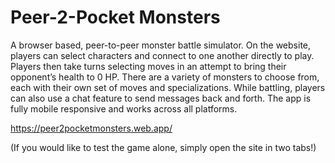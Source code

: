 # Peer-2-Pocket Monsters

A browser based, peer-to-peer monster battle simulator. On the website, players can select characters and connect to one another directly to play. Players then take turns selecting moves in an attempt to bring their opponent’s health to 0 HP. There are a variety of monsters to choose from, each with their own set of moves and specializations. While battling, players can also use a chat feature to send messages back and forth. The app is fully mobile responsive and works across all platforms.

https://peer2pocketmonsters.web.app/

(If you would like to test the game alone, simply open the site in two tabs!)
